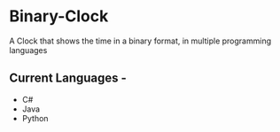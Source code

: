 # Binary-Clock
A Clock that shows the time in a binary format, in multiple programming languages


## Current Languages -
- C#
- Java
- Python
